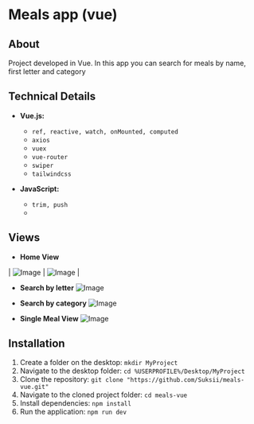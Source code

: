 # Meals app (vue)

## About
Project developed in Vue. In this app you can search for meals by name, first letter and category

## Technical Details
- **Vue.js:**
  - `ref, reactive, watch, onMounted, computed`
  - `axios`
  - `vuex`
  - `vue-router`
  - `swiper`
  - `tailwindcss`
 
- **JavaScript:**
  - `trim, push`
  - 
## Views

- **Home View**

| ![Image](https://github.com/user-attachments/assets/4c5d9948-e00d-4f7a-b905-fd3e6709e9c7) | ![Image](https://github.com/user-attachments/assets/76cf6192-bdb6-4fe1-bd53-743a4fce9afd) |

- **Search by letter**
![Image](https://github.com/user-attachments/assets/f82c1865-d82e-48b2-b2d6-593bed5be0fe)

- **Search by category**
![Image](https://github.com/user-attachments/assets/0f39dbac-f33e-4c8b-b422-e5780ceede33)

- **Single Meal View**
![Image](https://github.com/user-attachments/assets/4abee797-bd40-4e8b-b19b-003d90aadcb5)

## Installation
1. Create a folder on the desktop: `mkdir MyProject` 
2. Navigate to the desktop folder: `cd %USERPROFILE%/Desktop/MyProject`
3. Clone the repository: `git clone "https://github.com/Suksii/meals-vue.git"`
4. Navigate to the cloned project folder: `cd meals-vue`
5. Install dependencies: `npm install`
6. Run the application: `npm run dev`

